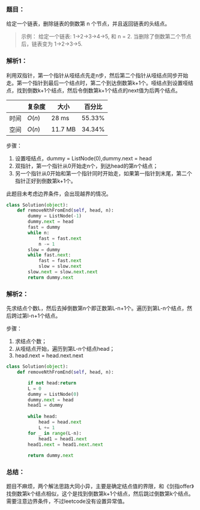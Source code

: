 ### 题目：
给定一个链表，删除链表的倒数第 n 个节点，并且返回链表的头结点。

>示例：
给定一个链表: 1->2->3->4->5, 和 n = 2.
当删除了倒数第二个节点后，链表变为 1->2->3->5.

### 解析1：
利用双指针，第一个指针从哑结点先走n步，然后第二个指针从哑结点同步开始走。第一个指针到最后一个结点时，第二个到达倒数第k+1个。哑结点到设置哑结点，找到倒数k+1个结点，然后令倒数第k+1个结点的next值为后两个结点。

|  |复杂度|大小|百分比|
|--|--|--|--|
|时间|$O(n)$|28 ms|55.33%|
|空间|$O(n)$|11.7 MB|34.34%|

步骤：
1. 设置哑结点，dummy = ListNode(0),dummy.next = head
2. 双指针，第一个指针从0开始走n个，到达head的第n个结点；
3. 另一个指针从0开始和第一个指针同时开始走，如果第一指针到末尾，第二个指针正好到倒数第k+1个。

此题目未考虑边界条件，会出现越界的情况。
```python
class Solution(object):
    def removeNthFromEnd(self, head, n):
        dummy = ListNode(-1)
        dummy.next = head
        fast = dummy
        while n:
            fast = fast.next
            n -= 1
        slow = dummy
        while fast.next:
            fast = fast.next
            slow = slow.next
        slow.next = slow.next.next
        return dummy.next
```

### 解析2：
先求结点个数L，然后去掉倒数第n个即正数第L-n+1个。遍历到第L-n个结点，然后跨过第l-n+1个结点。

步骤：
1. 求结点个数；
2. 从哑结点开始，遍历到第L-n个结点head；
3. head.next = head.next.next


```python
class Solution(object):
    def removeNthFromEnd(self, head, n):

        if not head:return
        L = 0
        dummy = ListNode(0)
        dummy.next = head
        head1 = dummy
        
        while head:
            head = head.next
            L += 1
        for _ in range(L-n):
            head1 = head1.next
        head1.next = head1.next.next
        
        return dummy.next
```

### 总结：
题目不麻烦，两个解法思路大同小异，主要是确定结点值的界限，和《剑指offer》找倒数第k个结点相似，这个是找到倒数第k+1个结点，然后跳过倒数第k个结点。需要注意边界条件，不过leetcode没有设置异常值。